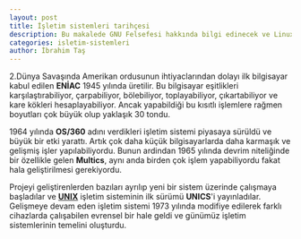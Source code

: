 ```yaml
---
layout: post
title: İşletim sistemleri tarihçesi
description: Bu makalede GNU Felsefesi hakkında bilgi edinecek ve Linux'a bakış açınızı değiştireceksiniz.
categories: isletim-sistemleri
author: İbrahim Taş
---
```



2.Dünya Savaşında Amerikan ordusunun ihtiyaclarından dolayı ilk bilgisayar kabul edilen **ENİAC** 1945 yılında üretilir. Bu bilgisayar eşitlikleri karşılaştırabiliyor, çarpabiliyor, bölebiliyor, toplayabiliyor, çıkartabiliyor ve kare kökleri hesaplayabiliyor. Ancak yapabildiği bu kısıtlı işlemlere rağmen boyutları çok büyük olup yaklaşık 30 tondu. 

1964 yılında **OS/360** adını verdikleri işletim sistemi piyasaya sürüldü ve büyük bir etki yarattı. Artık çok daha küçük bilgisayarlarda daha karmaşık ve gelişmiş işler yapılabiliyordu. Bunun ardindan 1965 yılında devrim niteliğinde bir özellikle gelen **Multics**, aynı anda birden çok işlem yapabiliyordu fakat hala geliştirilmesi gerekiyordu.

Projeyi geliştirenlerden bazıları ayrılıp yeni bir sistem üzerinde çalışmaya başladılar ve [**UNIX**](https://github.com/omucosmiclab/Makaleler/blob/master/%C4%B0%C5%9Fletim%20Sistemleri/Unix%20Tarih%C3%A7esi%20ve%20%C3%96nemi.md) işletim sisteminin ilk sürümü **UNICS**'i yayınladılar. Gelişmeye devam eden işletim sistemi 1973 yılında modifiye edilerek farklı cihazlarda çalışabilen evrensel bir hale geldi ve günümüz işletim sistemlerinin temelini oluşturdu.
